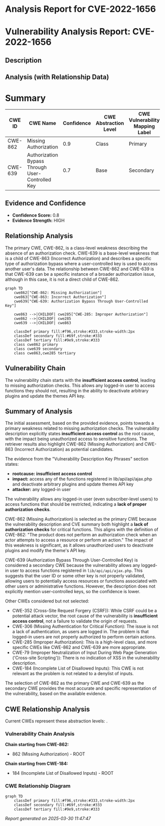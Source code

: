 # Analysis Report for CVE-2022-1656

# Vulnerability Analysis Report: CVE-2022-1656

## Description



## Analysis (with Relationship Data)

# Summary
| CWE ID | CWE Name | Confidence | CWE Abstraction Level | CWE Vulnerability Mapping Label | CWE-Vulnerability Mapping Notes |
|---|---|---|---|---|---|
| CWE-862 | Missing Authorization | 0.9 | Class | Primary | Allowed-with-Review |
| CWE-639 | Authorization Bypass Through User-Controlled Key | 0.7 | Base | Secondary | Allowed |

## Evidence and Confidence

*   **Confidence Score:** 0.8
*   **Evidence Strength:** HIGH

## Relationship Analysis
The primary CWE, CWE-862, is a class-level weakness describing the absence of an authorization check. CWE-639 is a base-level weakness that is a child of CWE-863 (Incorrect Authorization) and describes a specific type of authorization bypass where a user-controlled key is used to access another user's data. The relationship between CWE-862 and CWE-639 is that CWE-639 can be a specific instance of a broader authorization issue, although in this case, it is not a direct child of CWE-862.

```mermaid
graph TD
    cwe862["CWE-862: Missing Authorization"]
    cwe863["CWE-863: Incorrect Authorization"]
    cwe639["CWE-639: Authorization Bypass Through User-Controlled Key"]

    cwe863 -->|CHILDOF| cwe285["CWE-285: Improper Authorization"]
    cwe862 -->|CHILDOF| cwe285
    cwe639 -->|CHILDOF| cwe863

    classDef primary fill:#f96,stroke:#333,stroke-width:2px
    classDef secondary fill:#69f,stroke:#333
    classDef tertiary fill:#9e9,stroke:#333
    class cwe862 primary
    class cwe639 secondary
    class cwe863,cwe285 tertiary
```

## Vulnerability Chain
The vulnerability chain starts with the **insufficient access control**, leading to missing authorization checks. This allows any logged-in user to access functions they should not, resulting in the ability to deactivate arbitrary plugins and update the themes API key.

## Summary of Analysis
The initial assessment, based on the provided evidence, points towards a primary weakness related to missing authorization checks. The vulnerability description explicitly states **insufficient access control** as the root cause, with the impact being unauthorized access to sensitive functions. The retriever results also highlight CWE-862 (Missing Authorization) and CWE-863 (Incorrect Authorization) as potential candidates.

The evidence from the "Vulnerability Description Key Phrases" section states:
*   **rootcause:** **insufficient access control**
*   **impact:** access any of the functions registered in lib/api/api/ajax.php and deactivate arbitrary plugins and update themes API key
*   **attacker:** any logged-in user

The vulnerability allows any logged-in user (even subscriber-level users) to access functions that should be restricted, indicating a **lack of proper authorization checks**.

CWE-862 (Missing Authorization) is selected as the primary CWE because the vulnerability description and CVE summary both highlight a **lack of authorization checks** for critical functions. This aligns with the definition of CWE-862: "The product does not perform an authorization check when an actor attempts to access a resource or perform an action." The impact of this weakness is significant, as it allows unauthorized users to deactivate plugins and modify the theme's API key.

CWE-639 (Authorization Bypass Through User-Controlled Key) is considered a secondary CWE because the vulnerability allows any logged-in user to access functions registered in `lib/api/api/ajax.php`. This suggests that the user ID or some other key is not properly validated, allowing users to potentially access resources or functions associated with other users or administrative functions. However, the description does not explicitly mention user-controlled keys, so the confidence is lower.

Other CWEs considered but not selected:

*   CWE-352 (Cross-Site Request Forgery (CSRF)): While CSRF could be a potential attack vector, the root cause of the vulnerability is **insufficient access control**, not a failure to validate the origin of requests.
*   CWE-306 (Missing Authentication for Critical Function): The issue is not a lack of authentication, as users are logged in. The problem is that logged-in users are not properly authorized to perform certain actions.
*   CWE-285 (Improper Authorization): This is a high-level class, and more specific CWEs like CWE-862 and CWE-639 are more appropriate.
*   CWE-79 (Improper Neutralization of Input During Web Page Generation ('Cross-site Scripting')): There is no indication of XSS in the vulnerability description.
*   CWE-184 (Incomplete List of Disallowed Inputs): This CWE is not relevant as the problem is not related to a denylist of inputs.

The selection of CWE-862 as the primary CWE and CWE-639 as the secondary CWE provides the most accurate and specific representation of the vulnerability, based on the available evidence.


## CWE Relationship Analysis

Current CWEs represent these abstraction levels: .


### Vulnerability Chain Analysis

**Chain starting from CWE-862:**
- 862 (Missing Authorization) - ROOT


**Chain starting from CWE-184:**
- 184 (Incomplete List of Disallowed Inputs) - ROOT



### CWE Relationship Diagram

```mermaid
graph TD
    classDef primary fill:#f96,stroke:#333,stroke-width:2px
    classDef secondary fill:#69f,stroke:#333
    classDef tertiary fill:#9e9,stroke:#333
```



*Report generated on 2025-03-30 11:47:47*
